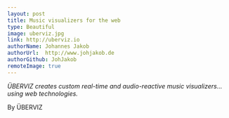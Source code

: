 ```yaml
---
layout: post
title: Music visualizers for the web
type: Beautiful
image: uberviz.jpg
link: http://uberviz.io
authorName: Johannes Jakob
authorUrl:  http://www.johjakob.de
authorGithub: JohJakob
remoteImage: true
---
```


_ÜBERVIZ creates custom real-time and audio-reactive music visualizers... using web technologies._

By ÜBERVIZ
